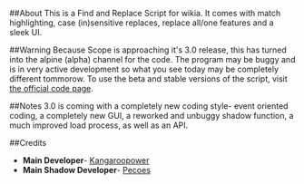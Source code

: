 ##About
This is a Find and Replace Script for wikia. It comes with match highlighting, case (in)sensitive 
replaces, replace all/one features and a sleek UI.

##Warning
Because Scope is approaching it's 3.0 release, this has turned into the alpine (alpha) channel for the code. 
The program may be buggy and is in very active development so what you see today may be completely different tommorow. 
To use the beta and stable versions of the script, visit [the official code page](http://kangaroopower.wikia.com/wiki/Scope).

##Notes
3.0 is coming with a completely new coding style- event oriented coding, a completely new GUI, a reworked and unbuggy shadow function, a much improved load process, as well as an API.

##Credits
* **Main Developer**- [Kangaroopower](http://github.com/kangaroopower)
* **Main Shadow Developer**- [Pecoes](http://github.com/pecoes)